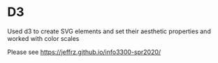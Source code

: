 # D3
Used d3 to create SVG elements and set their aesthetic properties and worked with color scales

Please see https://jeffrz.github.io/info3300-spr2020/
